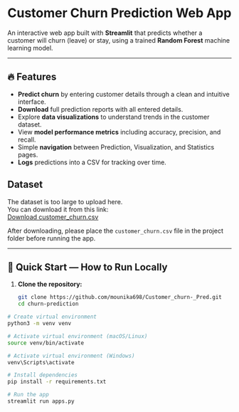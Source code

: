# Customer Churn Prediction Web App

An interactive web app built with **Streamlit** that predicts whether a customer will churn (leave) or stay, using a trained **Random Forest** machine learning model.

---

## 🔥 Features

- **Predict churn** by entering customer details through a clean and intuitive interface.
- **Download** full prediction reports with all entered details.
- Explore **data visualizations** to understand trends in the customer dataset.
- View **model performance metrics** including accuracy, precision, and recall.
- Simple **navigation** between Prediction, Visualization, and Statistics pages.
- **Logs** predictions into a CSV for tracking over time.




## Dataset

The dataset is too large to upload here.  
You can download it from this link:  
[Download customer_churn.csv](https://www.kaggle.com/datasets/muhammadshahidazeem/customer-churn-dataset)

After downloading, please place the `customer_churn.csv` file in the project folder before running the app.

---

## 🚀 Quick Start — How to Run Locally

1. **Clone the repository:**

   ```bash
   git clone https://github.com/mounika698/Customer_churn-_Pred.git
   cd churn-prediction


```bash
# Create virtual environment
python3 -m venv venv

# Activate virtual environment (macOS/Linux)
source venv/bin/activate

# Activate virtual environment (Windows)
venv\Scripts\activate

# Install dependencies
pip install -r requirements.txt

# Run the app
streamlit run apps.py
